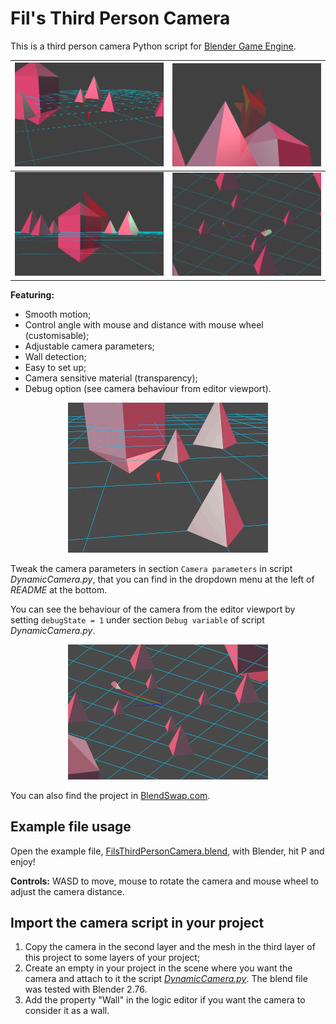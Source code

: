 # Fil's Third Person Camera

This is a third person camera Python script for [Blender Game Engine](https://www.blender.org).

![](Resources/1.png)	|	![](Resources/2.png)
:---------------------:|:------------------------:
![](Resources/3.png)  |  ![](Resources/4.png)

**Featuring:**

- Smooth motion;
- Control angle with mouse and distance with mouse wheel (customisable);
- Adjustable camera parameters;
- Wall detection;
- Easy to set up;
- Camera sensitive material (transparency);
- Debug option (see camera behaviour from editor viewport).

<p align="center">
  <img src="Resources/CameraVideo.gif">
</p>

Tweak the camera parameters in section `Camera parameters` in script *DynamicCamera.py*, that you can find in the dropdown menu at the left of *README* at the bottom.


You can see the behaviour of the camera from the editor viewport by setting `debugState = 1` under section `Debug variable` of script *DynamicCamera.py*.

<p align="center">
  <img src="Resources/DebugView.gif">
</p>


You can also find the project in [BlendSwap.com](http://www.blendswap.com/blends/view/81711).

## Example file usage

Open the example file, [FilsThirdPersonCamera.blend](FilsThirdPersonCamera.blend), with Blender, hit P and enjoy!

**Controls:** WASD to move, mouse to rotate the camera and mouse wheel to adjust the camera distance.

## Import the camera script in your project

1. Copy the camera in the second layer and the mesh in the third layer of this project to some layers of your project;
2. Create an empty in your project in the scene where you want the camera and attach to it the script [*DynamicCamera.py*](DynamicCamera.py). The blend file was tested with Blender 2.76.
3. Add the property "Wall" in the logic editor if you want the camera to consider it as a wall.